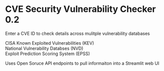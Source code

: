 # CVE Security Vulnerability Checker 0.2
Enter a CVE ID to check details across mulitple vulnerability databases

CISA Known Exploited Vulnerabilities (KEV)<br>
National Vulnerability Databses (NVD)<br>
Exploit Prediction Scoring System (EPSS)

Uses Open Soruce API endpoints to pull informaiton into a Streamlit web UI
